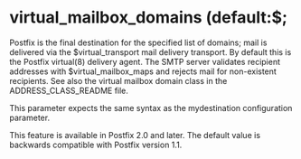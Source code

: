 # virtual_mailbox_domains (default:$; 

 Postfix is the final destination for the specified list of domains;
mail is delivered via the $virtual_transport mail delivery transport.
By default this is the Postfix virtual(8) delivery agent.  The SMTP
server validates recipient addresses with $virtual_mailbox_maps
and rejects mail for non-existent recipients.  See also the virtual
mailbox domain class in the ADDRESS_CLASS_README file.  

 This parameter expects the same syntax as the mydestination
configuration parameter.  


This feature is available in Postfix 2.0 and later. The default
value is backwards compatible with Postfix version 1.1.



